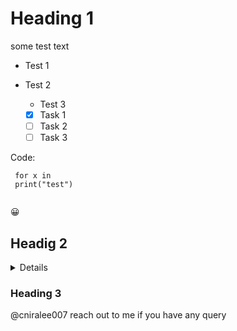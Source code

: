 # Heading 1
some test text

* Test 1
* Test 2
  *  Test 3
 
    - [x] Task 1
    - [ ] Task 2
    - [ ] Task 3
 
Code:

```
 for x in 
 print("test")
 
```

:grinning:

## Headig 2

<Details>
  Hi, you found it
</Details>

### Heading 3

@cniralee007 reach out to me if you have any query
